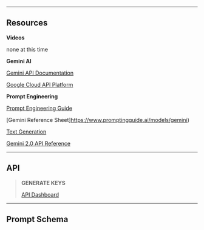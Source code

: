 -----

## Resources

**Videos**

none at this time

**Gemini AI**

[Gemini API Documentation](https://ai.google.dev/gemini-api/docs)

[Google Cloud API Platform](https://console.cloud.google.com/apis/dashboard)

**Prompt Engineering**

[Prompt Engineering Guide](https://www.promptingguide.ai/)

[Gemini Reference Sheet]https://www.promptingguide.ai/models/gemini)

[Text Generation](https://ai.google.dev/gemini-api/docs/text-generation?lang=python)

[Gemini 2.0 API Reference](https://ai.google.dev/gemini-api/docs/models/gemini-v2)

-----

## API

> **GENERATE KEYS**
> 
> [API Dashboard](https://console.cloud.google.com/apis/dashboard)


-----

## Prompt Schema
